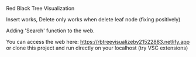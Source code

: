 Red Black Tree Visualization 

Insert works, Delete only works when delete leaf node (fixing positively)

Adding 'Search' function to the web.

You can access the web here: https://rbtreevisualizeby21522883.netlify.app or clone this project and run directly on your localhost (try VSC extensions)
